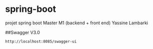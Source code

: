 # spring-boot
projet spring boot Master M1 (backend  + front end) Yassine Lambarki

##Swagger V3.0
```
http://localhost:8085/swagger-ui
```  
